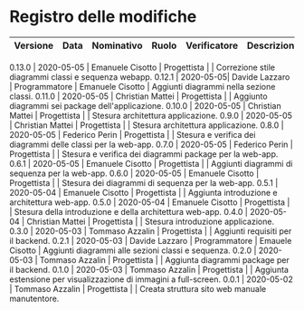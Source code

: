 # Registro delle modifiche
Versione | Data | Nominativo | Ruolo | Verificatore | Descrizione
------------- | ------------- | ------------- | ------------- | ------------- | -------------

0.13.0 | 2020-05-05 | Emanuele Cisotto | Progettista | | Correzione stile diagrammi classi e sequenza webapp.
0.12.1 | 2020-05-05| Davide Lazzaro | Programmatore | Emanuele Cisotto | Aggiunti diagrammi nella sezione classi.
0.11.0 | 2020-05-05 | Christian Mattei | Progettista | | Aggiunto diagrammi sei package dell'applicazione.
0.10.0 | 2020-05-05 | Christian Mattei | Progettista | | Stesura architettura applicazione.
0.9.0 | 2020-05-05 | Christian Mattei | Progettista | | Stesura architettura applicazione.
0.8.0 | 2020-05-05 | Federico Perin   | Progettista | | Stesura e verifica dei diagrammi delle classi per la web-app.
0.7.0 | 2020-05-05 | Federico Perin   | Progettista | | Stesura e verifica dei diagrammi package per la web-app.
0.6.1 | 2020-05-05 | Emanuele Cisotto | Progettista | | Aggiunti diagrammi di sequenza per la web-app.
0.6.0 | 2020-05-05 | Emanuele Cisotto | Progettista | | Stesura dei diagrammi di sequenza per la web-app.
0.5.1 | 2020-05-04 | Emanuele Cisotto | Progettista | | Aggiunta introduzione e architettura web-app.
0.5.0 | 2020-05-04 | Emanuele Cisotto | Progettista | | Stesura della introduzione e della architettura web-app.
0.4.0 | 2020-05-04 | Christian Mattei | Progettista | | Stesura introduzione applicazione.
0.3.0 | 2020-05-03 | Tommaso Azzalin | Progettista | | Aggiunti requisiti per il backend.
0.2.1 | 2020-05-03 | Davide Lazzaro  | Programmatore | Emauele Cisotto | Aggiunti diagrammi alle sezioni classi e sequenza.
0.2.0 | 2020-05-03 | Tommaso Azzalin | Progettista | | Aggiunta diagrammi package per il backend.
0.1.0 | 2020-05-03 | Tommaso Azzalin | Progettista | | Aggiunta estensione per visualizzazione di immagini a full-screen.
0.0.1 | 2020-05-02 | Tommaso Azzalin | Progettista | | Creata struttura sito web manuale manutentore.
